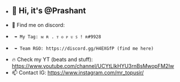 - ## 👋 Hi, it's @Prashant
- 👾 Find me on discord:
-      ➥ My Tag: ᴍ ʀ . ᴛ ᴏ ᴘ ᴜ ꜱ ! ʀ#9928 
-      ➥ Team RGO: https://discord.gg/H4EXGfP (find me here)
- 🔥 Check my YT (beats and stuff): 
      https://www.youtube.com/channel/UCYtLlkHYU3rnBsMwopFM2Iw
- 📫 Contact 
      IG: https://www.instagram.com/mr_topusir/

<!---
Mr-TOPUSiR/Mr-TOPUSiR is a ✨ special ✨ repository because its `README.md` (this file) appears on your GitHub profile.
You can click the Preview link to take a look at your changes.
--->
